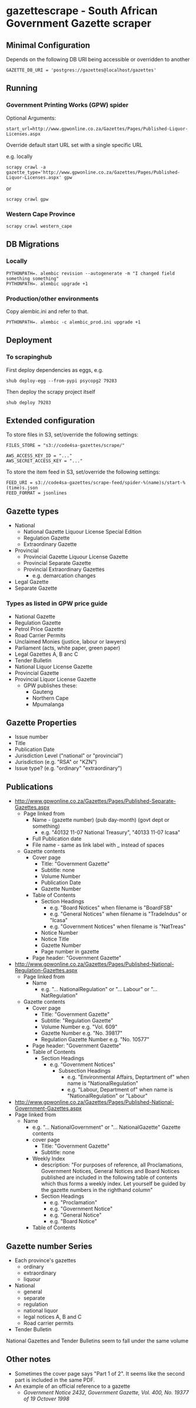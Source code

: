 # gazettescrape - South African Government Gazette scraper

## Minimal Configuration

Depends on the following DB URI being accessible or overridden to another

```
GAZETTE_DB_URI = 'postgres://gazettes@localhost/gazettes'
```

## Running

### Government Printing Works (GPW) spider

Optional Arguments:
```
start_url=http://www.gpwonline.co.za/Gazettes/Pages/Published-Liquor-Licenses.aspx
```

Override default start URL set with a single specific URL

e.g. locally

```
scrapy crawl -a gazette_type='http://www.gpwonline.co.za/Gazettes/Pages/Published-Liquor-Licenses.aspx' gpw
```
or
```
scrapy crawl gpw
```

### Western Cape Province

```
scrapy crawl western_cape
```

## DB Migrations

### Locally

```
PYTHONPATH=. alembic revision --autogenerate -m "I changed field something something"
PYTHONPATH=. alembic upgrade +1
```

### Production/other environments

Copy alembic.ini and refer to that.

```
PYTHONPATH=. alembic -c alembic_prod.ini upgrade +1
```

## Deployment

### To scrapinghub

First deploy dependencies as eggs, e.g.

```
shub deploy-egg --from-pypi psycopg2 79283
```

Then deploy the scrapy project itself

```
shub deploy 79283
```

## Extended configuration

To store files in S3, set/override the following settings:

```
FILES_STORE = "s3://code4sa-gazettes/scrape/"

AWS_ACCESS_KEY_ID = "..."
AWS_SECRET_ACCESS_KEY = "..."
```

To store the item feed in S3, set/override the following settings:

```
FEED_URI = s3://code4sa-gazettes/scrape-feed/spider-%(name)s/start-%(time)s.json
FEED_FORMAT = jsonlines
```

## Gazette types

- National
  - National Gazette Liquour License Special Edition
  - Regulation Gazette
  - Extraordinary Gazette
- Provincial
  - Provincial Gazette Liquour License Gazette
  - Provincial Separate Gazette
  - Provincial Extraordinary Gazettes
    - e.g. demarcation changes
- Legal Gazette
- Separate Gazette

### Types as listed in GPW price guide

- National Gazette
- Regulation Gazette
- Petrol Price Gazette
- Road Carrier Permits
- Unclaimed Monies (justice, labour or lawyers)
- Parliament (acts, white paper, green paper)
- Legal Gazettes A, B anc C
- Tender Bulletin
- National Liquor License Gazette
- Provincial Gazette
- Provincial Liquor License Gazette
  - GPW publishes these:
    - Gauteng
    - Northern Cape
    - Mpumalanga

## Gazette Properties

- Issue number
- Title
- Publication Date
- Jurisdiction Level ("national" or "provincial")
- Jurisdiction (e.g. "RSA" or "KZN")
- Issue type? (e.g. "ordinary" "extraordinary")

## Publications

- http://www.gpwonline.co.za/Gazettes/Pages/Published-Separate-Gazettes.aspx
  - Page linked from
    - Name - (gazette number) (pub day-month) (govt dept or something)
      - e.g. "40132 11-07 National Treasury", "40133 11-07 Icasa"
    - Full Publication date
    - File name - same as link label with _ instead of spaces
  - Gazette contents
    - Cover page
      - Title: "Government Gazette"
      - Subtitle: none
      - Volume Number
      - Publication Date
      - Gazette Number
    - Table of Contents
      - Section Headings
        - e.g. "Board Notices" when filename is "BoardFSB"
        - e.g. "General Notices" when filename is "TradeIndus" or "Icasa"
        - e.g. "Government Notices" when filename is "NatTreas"
      - Notice Number
      - Notice Title
      - Gazette Number
      - Page number in gazette
    - Page header: "Government Gazette"
- http://www.gpwonline.co.za/Gazettes/Pages/Published-National-Regulation-Gazettes.aspx
  - Page linked from
    - Name
      - e.g. "... NationalRegulation" or "... Labour" or "... NatRegulation"
  - Gazette contents
    - Cover page
      - Title: "Government Gazette"
      - Subtitle: "Regulation Gazette"
      - Volume Number e.g. "Vol. 609"
      - Gazette Number e.g. "No. 39817"
      - Regulation Gazette Number e.g. "No. 10577"
    - Page header: "Government Gazette"
    - Table of Contents
      - Section Headings
        - e.g. "Government Notices"
          - Subsection Headings
            - e.g. "Environmental Affairs, Deptartment of" when name is "NationalRegulation"
            - e.g. "Labour, Department of" when name is "NationalRegulation" or "Labour"
- http://www.gpwonline.co.za/Gazettes/Pages/Published-National-Government-Gazettes.aspx
 - Page linked from
   - Name
     - e.g. "... NationalGovernment" or "... NationalGazette"
   Gazette contents
     - cover page
       - Title: "Government Gazette"
       - Subtitle: none
     - Weekly Index
       - description: "For purposes of reference, all Proclamations, Government Notices, General Notices and Board Notices published are included in the following table of contents which thus forms a weekly index. Let yourself be guided by the gazette numbers in the righthand column"
       - Section Headings
         - e.g. "Proclamation"
         - e.g. "Government Notice"
         - e.g. "General Notice"
         - e.g. "Board Notice"
     - Table of Contents

## Gazette number Series

- Each province's gazettes
  - ordinary
  - extraordinary
  - liquour
- National
  - general
  - separate
  - regulation
  - national liquor
  - legal notices A, B and C
  - Road carrier permits
- Tender Bulletin

National Gazettes and Tender Bulletins seem to fall under the same volume

## Other notes

- Sometimes the cover page says "Part 1 of 2". It seems like the second part is included in the same PDF.
- An example of an official reference to a gazette
  - _Government Notice 2432, Government Gazette, Vol. 400, No. 19377 of 19 Octover 1998_